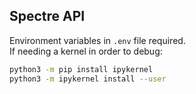 ## Spectre API

Environment variables in `.env` file required.  
If needing a kernel in order to debug:
```bash
python3 -m pip install ipykernel  
python3 -m ipykernel install --user
```
